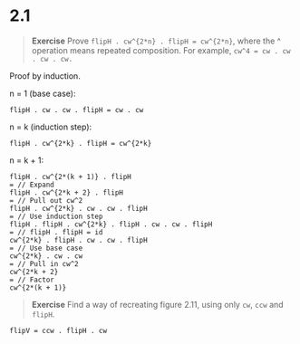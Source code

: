 # 2.1

> **Exercise** Prove `flipH . cw^{2*n} . flipH = cw^{2*n}`, where the ^ operation means repeated composition. For example, `cw^4 = cw . cw . cw . cw.`

Proof by induction.

n = 1 (base case):

```
flipH . cw . cw . flipH = cw . cw
```

n = k (induction step):

```
flipH . cw^{2*k} . flipH = cw^{2*k}
```

n = k + 1:

```
flipH . cw^{2*(k + 1)} . flipH
= // Expand
flipH . cw^{2*k + 2} . flipH
= // Pull out cw^2
flipH . cw^{2*k} . cw . cw . flipH
= // Use induction step
flipH . flipH . cw^{2*k} . flipH . cw . cw . flipH
= // flipH . flipH = id
cw^{2*k} . flipH . cw . cw . flipH
= // Use base case
cw^{2*k} . cw . cw
= // Pull in cw^2
cw^{2*k + 2}
= // Factor
cw^{2*(k + 1)}
```

> **Exercise** Find a way of recreating figure 2.11, using only `cw`, `ccw` and `flipH`.

```
flipV = ccw . flipH . cw
```
